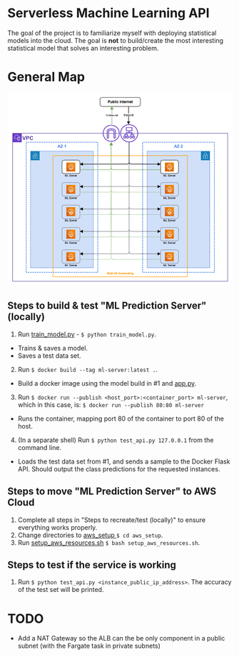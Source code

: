 # Serverless Machine Learning API

The goal of the project is to familiarize myself with deploying statistical models into the cloud. The goal is **not**
to build/create the most interesting statistical model that solves an interesting problem.

# General Map 

![](images/serverless_ml_api.png)

## Steps to build & test "ML Prediction Server" (locally)

1. Run [train_model.py](train_model.py) - `$ python train_model.py`.
* Trains & saves a model.
* Saves a test data set.
2. Run `$ docker build --tag ml-server:latest .`.
* Build a docker image using the model build in #1 and [app.py](app.py).
3. Run `$ docker run --publish <host_port>:<container_port> ml-server`, which in this case, is:
	`$ docker run --publish 80:80 ml-server`
* Runs the container, mapping port 80 of the container to port 80 of the host.
4. (In a separate shell) Run `$ python test_api.py 127.0.0.1` from the command line.
* Loads the test data set from #1, and sends a sample to the Docker Flask API. Should output the class predictions for
  the requested instances.

## Steps to move "ML Prediction Server" to AWS Cloud

1. Complete all steps in "Steps to recreate/test (locally)" to ensure everything works properly.
2. Change directories to [aws_setup ](aws_setup/) `$ cd aws_setup`.
3. Run [setup_aws_resources.sh](setup_aws_resources.sh) `$ bash setup_aws_resources.sh`.
## Steps to test if the service is working 

1. Run `$ python test_api.py <instance_public_ip_address>`. The accuracy of the test set will be printed.

# TODO

* Add a NAT Gateway so the ALB can the be only component in a public subnet (with the Fargate task in private subnets)
